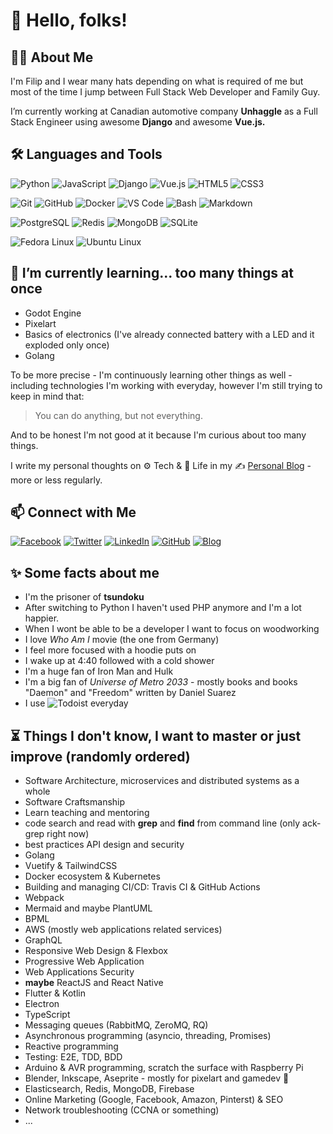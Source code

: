 # :wave: Hello, folks!

## :man_technologist: About Me

I'm Filip and I wear many hats depending on what is required of me but most of the time I jump between Full Stack Web Developer and Family Guy.

I’m currently working at Canadian automotive company **Unhaggle** as a Full Stack Engineer using awesome **Django** and awesome **Vue.js.**

<!-- ## :heartpulse:  My values (TBD)

* Beginner's mindset and curiosity
* Sharing anything I learned -->

## :hammer_and_wrench: Languages and Tools

![Python](https://img.shields.io/badge/-Python-3776AB?&logo=Python&logoColor=fff) ![JavaScript](https://img.shields.io/badge/-JavaScript-F7DF1E?&logo=JavaScript&logoColor=fff) ![Django](https://img.shields.io/badge/-Django-092E20?logo=django&logoColor=fff) ![Vue.js](https://img.shields.io/badge/-Vue-4FC08D?logo=vue.js&logoColor=fff) ![HTML5](https://img.shields.io/badge/-HTML5-E34F26?logo=html5&logoColor=fff) ![CSS3](https://img.shields.io/badge/-CSS3-1572B6?logo=css3&logoColor=fff)

![Git](https://img.shields.io/badge/-Git-F05032?logo=git&logoColor=fff) ![GitHub](https://img.shields.io/badge/-GitHub-181717?logo=github&logoColor=fff) ![Docker](https://img.shields.io/badge/-Docker-2496ED?logo=docker&logoColor=fff) ![VS Code](https://img.shields.io/badge/-VSCode-007ACC?logo=visual-studio-code&logoColor=fff) ![Bash](https://img.shields.io/badge/-Bash-4EAA25?logo=gnu-bash&logoColor=fff) ![Markdown](https://img.shields.io/badge/-Markdown-000000?logo=Markdown&logoColor=fff)

![PostgreSQL](https://img.shields.io/badge/-PostgreSQL-336791?&logo=PostgreSQL&logoColor=fff) ![Redis](https://img.shields.io/badge/-Redis-DC382D?&logo=Redis&logoColor=fff) ![MongoDB](https://img.shields.io/badge/-MongoDB-47A248?&logo=MongoDB&logoColor=fff) ![SQLite](https://img.shields.io/badge/-SQLite-003B57?&logo=SQLite&logoColor=fff) 

![Fedora Linux](https://img.shields.io/badge/-Fedora-294172?logo=Fedora&logoColor=fff) ![Ubuntu Linux](https://img.shields.io/badge/-Ubuntu-E95420?logo=Ubuntu&logoColor=fff)

<!-- 
## :dart: My 2021 Goals (TBD)
 -->

## :seedling: I’m currently learning... too many things at once

* Godot Engine
* Pixelart
* Basics of electronics (I've already connected battery with a LED and it exploded only once)
* Golang

To be more precise - I'm continuously learning other things as well - including technologies I'm working with everyday, however I'm still trying to keep in mind that:

> You can do anything, but not everything.

And to be honest I'm not good at it because I'm curious about too many things.

I write my personal thoughts on :gear: Tech & :seedling: Life in my :writing_hand: [Personal Blog](https://blog.filipgorczynski.me/) - more or less regularly.

## 📫 Connect with Me

[![Facebook](https://img.shields.io/badge/-Facebook-1877F2?&logo=Facebook&logoColor=fff)](https://www.facebook.com/filipgorczynski/)
[![Twitter](https://img.shields.io/badge/-Twitter-1DA1F2?&logo=Twitter&logoColor=fff)](https://twitter.com/filipgorczynski)
[![LinkedIn](https://img.shields.io/badge/-LinkedIn-0077B5?&logo=LinkedIn&logoColor=fff)](https://www.linkedin.com/in/filip-g%C3%B3rczy%C5%84ski-52b08270/)
[![GitHub](https://img.shields.io/badge/-GitHub-181717?&logo=GitHub&logoColor=fff)](https://github.com/filipgorczynski)
[![Blog](https://img.shields.io/badge/-Blog-FFA500?&logo=RSS&logoColor=fff)](https://blog.filipgorczynski.me/)

<!-- ## 🚧 Current Pet Projects (TBD)

* DJobeet
*  -->

## :sparkles: Some facts about me

* I'm the prisoner of **tsundoku**
* After switching to Python I haven't used PHP anymore and I'm a lot happier.
* When I wont be able to be a developer I want to focus on woodworking
* I love *Who Am I* movie (the one from Germany)
* I feel more focused with a hoodie puts on
* I wake up at 4:40 followed with a cold shower
* I'm a huge fan of Iron Man and Hulk
* I'm a big fan of *Universe of Metro 2033* - mostly books and books "Daemon" and "Freedom" written by Daniel Suarez
* I use ![Todoist](https://img.shields.io/badge/-Todoist-E44332?logo=Todoist&logoColor=fff) everyday

## :hourglass_flowing_sand: Things I don't know, I want to master or just improve (randomly ordered)

* Software Architecture, microservices and distributed systems as a whole
* Software Craftsmanship
* Learn teaching and mentoring
* code search and read with **grep** and **find** from command line (only ack-grep right now)
* best practices API design and security
* Golang
* Vuetify & TailwindCSS
* Docker ecosystem & Kubernetes
* Building and managing CI/CD: Travis CI & GitHub Actions
* Webpack
* Mermaid and maybe PlantUML
* BPML
* AWS (mostly web applications related services)
* GraphQL
* Responsive Web Design & Flexbox
* Progressive Web Application
* Web Applications Security
* **maybe** ReactJS and React Native
* Flutter & Kotlin
* Electron
* TypeScript
* Messaging queues (RabbitMQ, ZeroMQ, RQ)
* Asynchronous programming (asyncio, threading, Promises)
* Reactive programming
* Testing: E2E, TDD, BDD
* Arduino & AVR programming, scratch the surface with Raspberry Pi
* Blender, Inkscape, Aseprite - mostly for pixelart and gamedev :stars:
* Elasticsearch, Redis, MongoDB, Firebase
* Online Marketing (Google, Facebook, Amazon, Pinterst) & SEO
* Network troubleshooting (CCNA or something)
* ...

<!-- BLOG-POST-LIST:START --><!-- BLOG-POST-LIST:END -->
